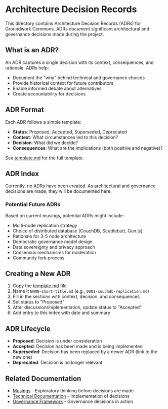 # Architecture Decision Records

This directory contains Architecture Decision Records (ADRs) for Groundwork Commons. ADRs document significant architectural and governance decisions made during the project.

## What is an ADR?

An ADR captures a single decision with its context, consequences, and rationale. ADRs help:

- Document the "why" behind technical and governance choices
- Provide historical context for future contributors
- Enable informed debate about alternatives
- Create accountability for decisions

## ADR Format

Each ADR follows a simple template:

- **Status**: Proposed, Accepted, Superseded, Deprecated
- **Context**: What circumstances led to this decision?
- **Decision**: What did we decide?
- **Consequences**: What are the implications (both positive and negative)?

See [template.md](template.md) for the full template.

## ADR Index

Currently, no ADRs have been created. As architectural and governance decisions are made, they will be documented here.

### Potential Future ADRs

Based on current musings, potential ADRs might include:

- Multi-node replication strategy
- Choice of distributed database (CouchDB, Scuttlebutt, Gun.js)
- Rationale for 3-5 node architecture
- Democratic governance model design
- Data sovereignty and privacy approach
- Consensus mechanisms for moderation
- Community fork process

## Creating a New ADR

1. Copy the [template.md](template.md) file
2. Name it `NNNN-short-title.md` (e.g., `0001-couchdb-replication.md`)
3. Fill in the sections with context, decision, and consequences
4. Set status to "Proposed"
5. After discussion/implementation, update status to "Accepted"
6. Add entry to this index with date and summary

## ADR Lifecycle

- **Proposed**: Decision is under consideration
- **Accepted**: Decision has been made and is being implemented
- **Superseded**: Decision has been replaced by a newer ADR (link to the new one)
- **Deprecated**: Decision is no longer relevant

## Related Documentation

- [Musings](../musings/README.md) - Exploratory thinking before decisions are made
- [Technical Documentation](../technical/README.md) - Implementation of decisions
- [Governance Framework](../governance/README.md) - Governance decisions in action
